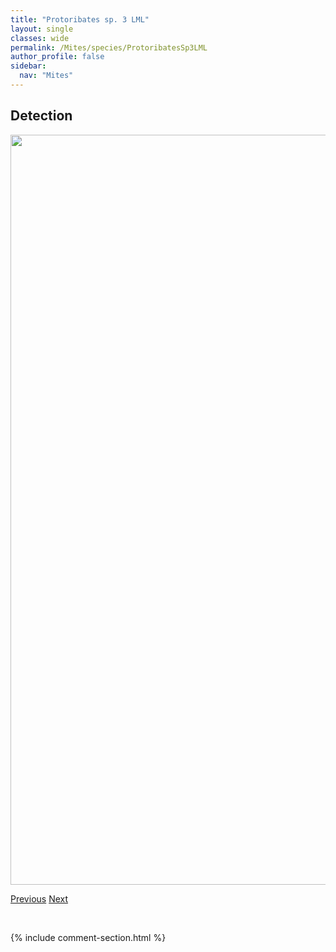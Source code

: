 ```yaml
---
title: "Protoribates sp. 3 LML"
layout: single
classes: wide
permalink: /Mites/species/ProtoribatesSp3LML
author_profile: false
sidebar:
  nav: "Mites"
---
```


<h2>Detection</h2>

<a href="https://drive.google.com/uc?export=view&id=1yzeGVn-7yoTSAFvyPpjoBopxUzkDgc5O">
<img src="https://drive.google.com/uc?export=view&id=1yzeGVn-7yoTSAFvyPpjoBopxUzkDgc5O" height = "1200" width = "800">
</a>


<a href="/DevelopmentWebsite/Mites/species/ProtoribatesRobustior" class="pagination--pager" title="Protoribates robustior">Previous</a> <a href="/DevelopmentWebsite/Mites/species/ProtoribotritiaSp1DEW" class="pagination--pager" title="Protoribotritia sp. 1 DEW">Next</a>

<p>&nbsp;</p>

{% include comment-section.html %}
